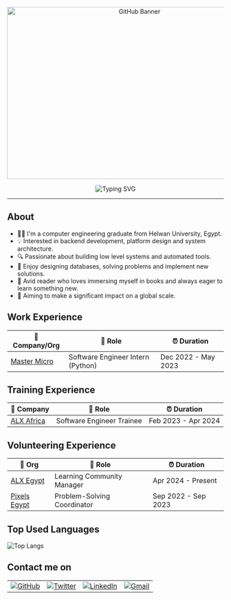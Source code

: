 <!-- ----------- HEAD SECTION ------------ -->

<p align="center">
    <img src="https://user-images.githubusercontent.com/74038190/212749695-a6817c5a-a794-462b-afca-1b5ce7dd5e63.gif" alt="GitHub Banner" width="600" height="400"/>
</p>

<p align="center">
    <img src="https://readme-typing-svg.herokuapp.com?font=Fira+Code&size=25&pause=1000&center=true&vCenter=true&random=false&width=455&height=65&lines=Hey+There+%F0%9F%91%8B%2C+I'm+Yousef+Ahmed;A+Software+Engineer+%F0%9F%92%BB" alt="Typing SVG" />
</p>

---
<!-- ----------- BODY SECTION ------------ -->

## About
- 👨‍🎓 I'm a computer engineering graduate from Helwan University, Egypt.
- 💡 Interested in backend development, platform design and system architecture.
- 🔍 Passionate about building low level systems and automated tools.
- 🙏 Enjoy designing databases, solving problems and implement new solutions.
- 🚀 Avid reader who loves immersing myself in books and always eager to learn something new.
- 🥇 Aiming to make a significant impact on a global scale.

## Work Experience

| 🏢 Company/Org                                | 💼 Role                           | ⏰ Duration          |
|-----------------------------------------------|-----------------------------------|---------------------|
| [Master Micro](https://adt.master-micro.com/) | Software Engineer Intern (Python) | Dec 2022 - May 2023 |

## Training Experience

| 🏢 Company                                     | 💼 Role                     | ⏰ Duration          |
|------------------------------------------------|-----------------------------|---------------------|
| [ALX Africa](https://www.alxafrica.com/egypt/) | Software Engineer Trainee   | Feb 2023 - Apr 2024 |

## Volunteering Experience

| 🏢 Org                                        | 💼 Role                     | ⏰ Duration          |
|-----------------------------------------------|-----------------------------|---------------------|
| [ALX Egypt](https://www.alxafrica.com/egypt/) | Learning Community Manager  | Apr 2024 - Present  |
| [Pixels Egypt](https://pixelseg.com/)         | Problem-Solving Coordinator | Sep 2022 - Sep 2023 |

## Top Used Languages

<p>
    <img src="https://github-readme-stats.vercel.app/api/top-langs/?username=youssef-ahmmed&layout=donut" alt="Top Langs">
</p>

## Contact me on

<div align="center">
    <table>
        <tr>
            <td><a href="https://github.com/youssef-ahmmed"><img src="https://img.shields.io/github/followers/sayannath.svg?label=GitHub&style=social" alt="GitHub"></a></td>
            <td><a href="https://x.com/jooahmmed"><img src="https://img.shields.io/twitter/follow/sayannath2350?label=Twitter&style=social" alt="Twitter"></a></td>
            <td><a href="https://www.linkedin.com/in/youssef-ahmmed29"><img src="https://img.shields.io/badge/LinkedIn--_.svg?style=social&logo=linkedin" alt="LinkedIn"></a></td>
            <td><a href="mailto:youssef.ahmmed29@gmail.com"><img src="https://img.shields.io/badge/Gmail--_.svg?style=social&logo=gmail" alt="Gmail"></a></td>
        </tr>
    </table>
</div>
